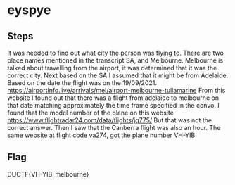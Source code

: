# eyspye

## Steps
It was needed to find out what city the person was flying to.
There are two place names mentioned in the transcript SA, and Melbourne.
Melbourne is talked about travelling from the airport, it was determined that it was the correct city.
Next based on the SA I assumed that it might be from Adelaide.
Based on the date the flight was on the 19/09/2021.
https://airportinfo.live/arrivals/mel/airport-melbourne-tullamarine
From this website I found out that there was a flight from adelaide to melbourne on that date matching approximately the time frame specified in the convo.
I found that the model number of the plane on this website
https://www.flightradar24.com/data/flights/jq775/
But that was not the correct answer.
Then I saw that the Canberra flight was also an hour.
The same website at flight code va274, got the plane number VH-YIB

## Flag
DUCTF{VH-YIB_melbourne}